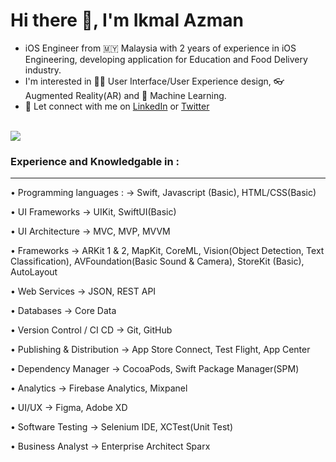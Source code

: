 
<h1> Hi there 👋, I'm Ikmal Azman </h1>

- iOS Engineer from 🇲🇾 Malaysia with 2 years of experience in iOS Engineering, developing application for Education and Food Delivery industry. 
- I'm interested in 👨‍💻 User Interface/User Experience design, 👓 Augmented Reality(AR) and 🤖 Machine Learning.
- 🤝 Let connect with me on [LinkedIn](https://www.linkedin.com/in/esikmalazman/) or [Twitter](https://twitter.com/esikmalazman)

<br>

<a href="https://github.com/esikmalazman/Privacam-Submission-WWDC22">
  <img align="center" src="https://github-readme-stats.vercel.app/api/pin/?username=esikmalazman&repo=Privacam-Submission-WWDC22&title_color=000000" />
</a>

<!-- 
<p align="center">
<h2 align="center"> 📱 My App </h2>
<h2>Noted.</h2>
<h5>Noted taking apps with amazing sound design for iOS/iPadOS</h5>
<br>

![noted-icon](https://user-images.githubusercontent.com/59039044/123562235-ff8c5d80-d7df-11eb-9191-a687090a8bb6.png)
<br><br>
<a href="https://apps.apple.com/my/app/noted/id1574642847?itsct=apps_box_badge&amp;itscg=30200" style="display: inline-block; overflow: hidden; border-top-left-radius: 13px; border-top-right-radius: 13px; border-bottom-right-radius: 13px; border-bottom-left-radius: 13px; width: 250px; height: 83px;"><img src="https://tools.applemediaservices.com/api/badges/download-on-the-app-store/white/en-us?size=250x83&amp;releaseDate=1625961600&h=3e5559a1ee7eafa9a383994c36ec6167" alt="Download on the App Store" style="border-top-left-radius: 13px; border-top-right-radius: 13px; border-bottom-right-radius: 13px; border-bottom-left-radius: 13px; width: 250px; height: 83px;"></a>
</p>
 -->

<br>

### Experience and Knowledgable in :

<hr>

• Programming languages :
-> Swift, Javascript (Basic), HTML/CSS(Basic)

• UI Frameworks
-> UIKit, SwiftUI(Basic)

• UI Architecture
-> MVC, MVP, MVVM

• Frameworks
-> ARKit 1 & 2, MapKit, CoreML, Vision(Object Detection, Text Classification), AVFoundation(Basic Sound & Camera), StoreKit (Basic), AutoLayout

• Web Services
 -> JSON, REST API

• Databases
 -> Core Data

• Version Control / CI CD
-> Git, GitHub

• Publishing & Distribution 
-> App Store Connect, Test Flight, App Center

• Dependency Manager
-> CocoaPods, Swift Package Manager(SPM)

• Analytics
-> Firebase Analytics, Mixpanel

• UI/UX
-> Figma, Adobe XD

• Software Testing
-> Selenium IDE, XCTest(Unit Test)

• Business Analyst
-> Enterprise Architect Sparx

